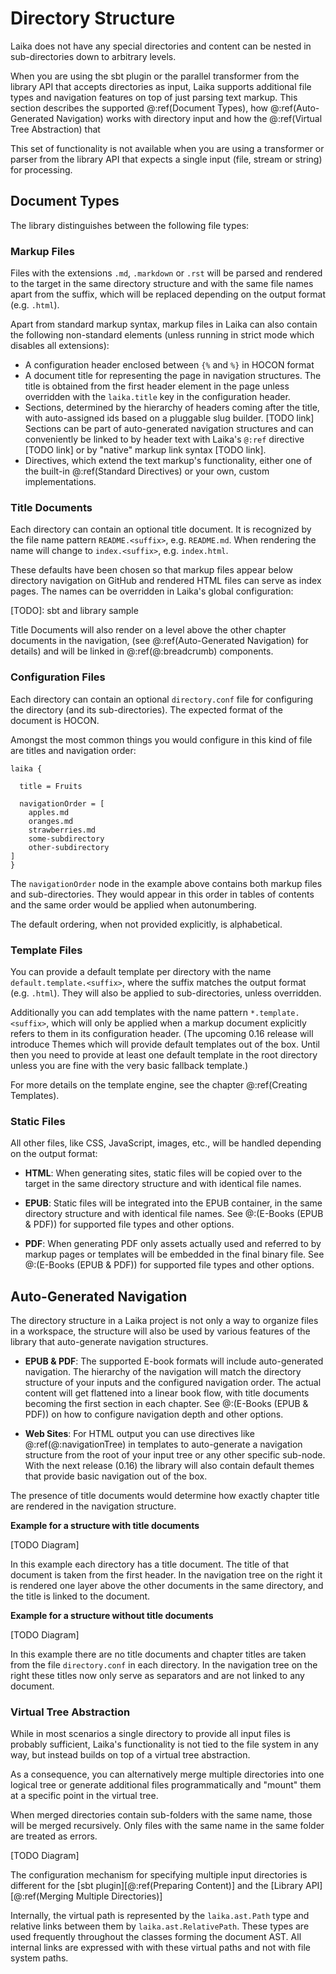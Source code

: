 
Directory Structure
===================

Laika does not have any special directories and content can be nested in sub-directories down to arbitrary levels.

When you are using the sbt plugin or the parallel transformer from the library API that accepts directories as input,
Laika supports additional file types and navigation features on top of just parsing text markup.
This section describes the supported @:ref(Document Types), how @:ref(Auto-Generated Navigation) works with
directory input and how the @:ref(Virtual Tree Abstraction) that 
 
This set of functionality is not available when you are using a transformer or parser from the library API
that expects a single input (file, stream or string) for processing.


Document Types
--------------

The library distinguishes between the following file types:


### Markup Files

Files with the extensions `.md`, `.markdown` or `.rst` will be parsed and rendered 
to the target in the same directory structure and with the same file names apart from the suffix,
which will be replaced depending on the output format (e.g. `.html`).

Apart from standard markup syntax, markup files in Laika can also contain the following non-standard elements 
(unless running in strict mode which disables all extensions):

* A configuration header enclosed between `{%` and `%}` in HOCON format
* A document title for representing the page in navigation structures.
  The title is obtained from the first header element in the page unless overridden with the `laika.title` key
  in the configuration header.
* Sections, determined by the hierarchy of headers coming after the title, 
  with auto-assigned ids based on a pluggable slug builder. [TODO link]
  Sections can be part of auto-generated navigation structures and can conveniently be linked to by header text
  with Laika's `@:ref` directive [TODO link] or by "native" markup link syntax [TODO link]. 
* Directives, which extend the text markup's functionality, either one of the built-in @:ref(Standard Directives)
  or your own, custom implementations.


### Title Documents

Each directory can contain an optional title document. 
It is recognized by the file name pattern `README.<suffix>`, e.g. `README.md`.
When rendering the name will change to `index.<suffix>`, e.g. `index.html`.

These defaults have been chosen so that markup files appear below directory navigation on GitHub
and rendered HTML files can serve as index pages. 
The names can be overridden in Laika's global configuration:

[TODO]: sbt and library sample

Title Documents will also render on a level above the other chapter documents in the navigation,
(see @:ref(Auto-Generated Navigation) for details) and will be linked in @:ref(@:breadcrumb) components.
  

### Configuration Files

Each directory can contain an optional `directory.conf` file for configuring the directory (and its sub-directories).
The expected format of the document is HOCON.

Amongst the most common things you would configure in this kind of file are titles and navigation order:

```hocon
laika {

  title = Fruits

  navigationOrder = [
    apples.md
    oranges.md
    strawberries.md
    some-subdirectory
    other-subdirectory
]
}
```

The `navigationOrder` node in the example above contains both markup files and sub-directories.
They would appear in this order in tables of contents and the same order would be applied when autonumbering.

The default ordering, when not provided explicitly, is alphabetical.


### Template Files

You can provide a default template per directory with the name `default.template.<suffix>`,
where the suffix matches the output format (e.g. `.html`). 
They will also be applied to sub-directories, unless overridden. 

Additionally you can add templates with the name pattern `*.template.<suffix>`, which will only
be applied when a markup document explicitly refers to them in its configuration header.
(The upcoming 0.16 release will introduce Themes which will provide default templates out of the box. 
Until then you need to provide at least one default template in the root directory unless you are fine with the
very basic fallback template.)

For more details on the template engine, see the chapter @:ref(Creating Templates).


### Static Files

All other files, like CSS, JavaScript, images, etc., will be handled depending on the output format:
 
* **HTML**: When generating sites, static files will be copied over to the 
  target in the same directory structure and with identical file names.
  
* **EPUB**: Static files will be integrated into the EPUB container,
  in the same directory structure and with identical file names.
  See @:(E-Books (EPUB & PDF)) for supported file types and other options.
  
* **PDF**: When generating PDF only assets actually used and referred to by markup pages
  or templates will be embedded in the final binary file.
  See @:(E-Books (EPUB & PDF)) for supported file types and other options.


Auto-Generated Navigation
-------------------------

The directory structure in a Laika project is not only a way to organize files in a workspace,
the structure will also be used by various features of the library that auto-generate navigation structures. 

* **EPUB & PDF**: The supported E-book formats will include auto-generated navigation. 
  The hierarchy of the navigation will match the directory structure of your inputs and the configured
  navigation order. The actual content will get flattened into a linear book flow, 
  with title documents becoming the first section in each chapter.
  See @:(E-Books (EPUB & PDF)) on how to configure navigation depth and other options.

* **Web Sites**: For HTML output you can use directives like @:ref(@:navigationTree) in templates to auto-generate
  a navigation structure from the root of your input tree or any other specific sub-node.
  With the next release (0.16) the library will also contain default themes that provide basic navigation
  out of the box.

The presence of title documents would determine how exactly chapter title are rendered in the navigation structure.

**Example for a structure with title documents** 

[TODO Diagram]

In this example each directory has a title document. 
The title of that document is taken from the first header.
In the navigation tree on the right it is rendered one layer above the other documents in the same directory,
and the title is linked to the document.


**Example for a structure without title documents** 

[TODO Diagram]
  
In this example there are no title documents and chapter titles are taken from the file `directory.conf`
in each directory.
In the navigation tree on the right these titles now only serve as separators and are not linked to any document.


### Virtual Tree Abstraction

While in most scenarios a single directory to provide all input files is probably sufficient, 
Laika's functionality is not tied to the file system in any way, but instead builds on top of a
virtual tree abstraction.

As a consequence, you can alternatively merge multiple directories into one logical tree 
or generate additional files programmatically and "mount" them at a specific point in the virtual tree.

When merged directories contain sub-folders with the same name, those will be merged recursively. 
Only files with the same name in the same folder are treated as errors.

[TODO Diagram]

The configuration mechanism for specifying multiple input directories is different for the 
[sbt plugin][@:ref(Preparing Content)] and the [Library API][@:ref(Merging Multiple Directories)]

Internally, the virtual path is represented by the `laika.ast.Path` type and relative links between them by
`laika.ast.RelativePath`. These types are used frequently throughout the classes forming the document AST.
All internal links are expressed with with these virtual paths and not with file system paths.
